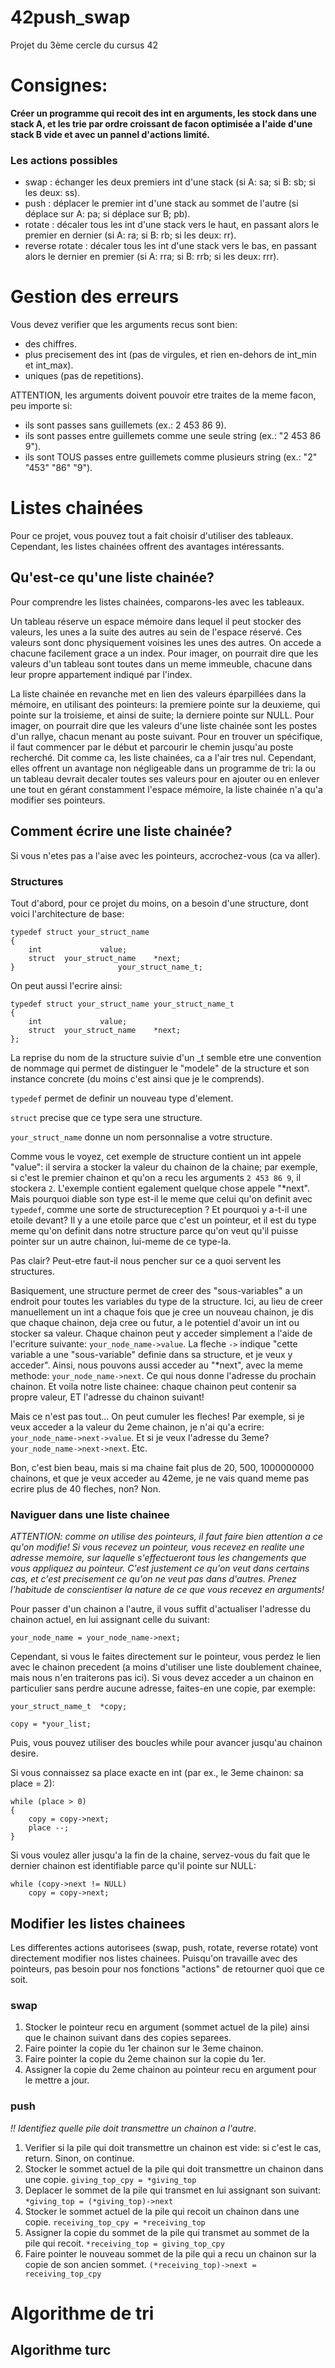 # 42push_swap
Projet du 3ème cercle du cursus 42

# Consignes:
**Créer un programme qui recoit des int en arguments, les stock dans une stack A, et les trie par ordre croissant de facon optimisée a l'aide d'une stack B vide et avec un pannel d'actions limité.**
### Les actions possibles
- swap : échanger les deux premiers int d'une stack (si A: sa; si B: sb; si les deux: ss).
- push : déplacer le premier int d'une stack au sommet de l'autre (si déplace sur A: pa; si déplace sur B; pb).
- rotate : décaler tous les int d'une stack vers le haut, en passant alors le premier en dernier (si A: ra; si B: rb; si les deux: rr).
- reverse rotate : décaler tous les int d'une stack vers le bas, en passant alors le dernier en premier (si A: rra; si B: rrb; si les deux: rrr).

# Gestion des erreurs
Vous devez verifier que les arguments recus sont bien:
- des chiffres.
- plus precisement des int (pas de virgules, et rien en-dehors de int_min et int_max).
- uniques (pas de repetitions).

ATTENTION, les arguments doivent pouvoir etre traites de la meme facon, peu importe si:
- ils sont passes sans guillemets (ex.: 2 453 86 9).
- ils sont passes entre guillemets comme une seule string (ex.: "2 453 86 9").
- ils sont TOUS passes entre guillemets comme plusieurs string (ex.: "2" "453" "86" "9").

# Listes chainées
Pour ce projet, vous pouvez tout a fait choisir d'utiliser des tableaux. Cependant, les listes chainées offrent des avantages intéressants. 

## Qu'est-ce qu'une liste chainée?
Pour comprendre les listes chainées, comparons-les avec les tableaux.

Un tableau réserve un espace mémoire dans lequel il peut stocker des valeurs, les unes a la suite des autres au sein de l'espace réservé. Ces valeurs sont donc physiquement voisines les unes des autres. On accede a chacune facilement grace a un index. Pour imager, on pourrait dire que les valeurs d'un tableau sont toutes dans un meme immeuble, chacune dans leur propre appartement indiqué par l'index.

La liste chainée en revanche met en lien des valeurs éparpillées dans la mémoire, en utilisant des pointeurs: la premiere pointe sur la deuxieme, qui pointe sur la troisieme, et ainsi de suite; la derniere pointe sur NULL. Pour imager, on pourrait dire que les valeurs d'une liste chainée sont les postes d'un rallye, chacun menant au poste suivant. Pour en trouver un spécifique, il faut commencer par le début et parcourir le chemin jusqu'au poste recherché. Dit comme ca, les liste chainées, ca a l'air tres nul. Cependant, elles offrent un avantage non négligeable dans un programme de tri: la ou un tableau devrait decaler toutes ses valeurs pour en ajouter ou en enlever une tout en gérant constamment l'espace mémoire, la liste chainée n'a qu'a modifier ses pointeurs.

## Comment écrire une liste chainée?
Si vous n'etes pas a l'aise avec les pointeurs, accrochez-vous (ca va aller).

### Structures
Tout d'abord, pour ce projet du moins, on a besoin d'une structure, dont voici l'architecture de base:
```
typedef struct your_struct_name
{
	int		  		value;
	struct	your_struct_name 	*next;
}			    		your_struct_name_t;
```
On peut aussi l'ecrire ainsi:
```
typedef struct your_struct_name your_struct_name_t
{
	int		  		value;
	struct	your_struct_name	*next;
};
```
La reprise du nom de la structure suivie d'un _t semble etre une convention de nommage qui permet de distinguer le "modele" de la structure et son instance concrete (du moins c'est ainsi que je le comprends).

``typedef`` permet de definir un nouveau type d'element.

``struct`` precise que ce type sera une structure.

``your_struct_name`` donne un nom personnalise a votre structure.

Comme vous le voyez, cet exemple de structure contient un int appele "value": il servira a stocker la valeur du chainon de la chaine; par exemple, si c'est le premier chainon et qu'on a recu les arguments ``2 453 86 9``, il stockera ``2``. 
L'exemple contient egalement quelque chose appele "*next". Mais pourquoi diable son type est-il le meme que celui qu'on definit avec ``typedef``, comme une sorte de structureception ? Et pourquoi y a-t-il une etoile devant? Il y a une etoile parce que c'est un pointeur, et il est du type meme qu'on definit dans notre structure parce qu'on veut qu'il puisse pointer sur un autre chainon, lui-meme de ce type-la.

Pas clair? Peut-etre faut-il nous pencher sur ce a quoi servent les structures.

Basiquement, une structure permet de creer des "sous-variables" a un endroit pour toutes les variables du type de la structure. Ici, au lieu de creer manuellement un int a chaque fois que je cree un nouveau chainon, je dis que chaque chainon, deja cree ou futur, a le potentiel d'avoir un int ou stocker sa valeur. Chaque chainon peut y acceder simplement a l'aide de l'ecriture suivante: ``your_node_name->value``. La fleche ``->`` indique "cette variable a une "sous-variable" definie dans sa structure, et je veux y acceder". Ainsi, nous pouvons aussi acceder au "*next", avec la meme methode: ``your_node_name->next``. Ce qui nous donne l'adresse du prochain chainon. Et voila notre liste chainee: chaque chainon peut contenir sa propre valeur, ET l'adresse du chainon suivant! 

Mais ce n'est pas tout... On peut cumuler les fleches! Par exemple, si je veux acceder a la valeur du 2eme chainon, je n'ai qu'a ecrire: ``your_node_name->next->value``. Et si je veux l'adresse du 3eme? ``your_node_name->next->next``. Etc. 

Bon, c'est bien beau, mais si ma chaine fait plus de 20, 500, 1000000000 chainons, et que je veux acceder au 42eme, je ne vais quand meme pas ecrire plus de 40 fleches, non? Non.

### Naviguer dans une liste chainee
*ATTENTION: comme on utilise des pointeurs, il faut faire bien attention a ce qu'on modifie! Si vous recevez un pointeur, vous recevez en realite une adresse memoire, sur laquelle s'effectueront tous les changements que vous appliquez au pointeur. C'est justement ce qu'on veut dans certains cas, et c'est precisement ce qu'on ne veut pas dans d'autres. Prenez l'habitude de conscientiser la nature de ce que vous recevez en arguments!*

Pour passer d'un chainon a l'autre, il vous suffit d'actualiser l'adresse du chainon actuel, en lui assignant celle du suivant:
```
your_node_name = your_node_name->next;
```
Cependant, si vous le faites directement sur le pointeur, vous perdez le lien avec le chainon precedent (a moins d'utiliser une liste doublement chainee, mais nous n'en traiterons pas ici). Si vous devez acceder a un chainon en particulier sans perdre aucune adresse, faites-en une copie, par exemple:
```
your_struct_name_t	*copy;

copy = *your_list;
```
Puis, vous pouvez utiliser des boucles while pour avancer jusqu'au chainon desire. 

Si vous connaissez sa place exacte en int (par ex., le 3eme chainon: sa place = 2):
```
while (place > 0)
{
	copy = copy->next;
	place --;
}
```
Si vous voulez aller jusqu'a la fin de la chaine, servez-vous du fait que le dernier chainon est identifiable parce qu'il pointe sur NULL:
```
while (copy->next != NULL)
	copy = copy->next;
```
## Modifier les listes chainees
Les differentes actions autorisees (swap, push, rotate, reverse rotate) vont directement modifier nos listes chainees. Puisqu'on travaille avec des pointeurs, pas besoin pour nos fonctions "actions" de retourner quoi que ce soit.

### swap
1. Stocker le pointeur recu en argument (sommet actuel de la pile) ainsi que le chainon suivant dans des copies separees.
2. Faire pointer la copie du 1er chainon sur le 3eme chainon.
3. Faire pointer la copie du 2eme chainon sur la copie du 1er.
4. Assigner la copie du 2eme chainon au pointeur recu en argument pour le mettre a jour.

### push
*!! Identifiez quelle pile doit transmettre un chainon a l'autre.*
1. Verifier si la pile qui doit transmettre un chainon est vide: si c'est le cas, return. Sinon, on continue.
2. Stocker le sommet actuel de la pile qui doit transmettre un chainon dans une copie. ``giving_top_cpy = *giving_top``
3. Deplacer le sommet de la pile qui transmet en lui assignant son suivant: ``*giving_top = (*giving_top)->next``
4. Stocker le sommet actuel de la pile qui recoit un chainon dans une copie. ``receiving_top_cpy = *receiving_top``
5. Assigner la copie du sommet de la pile qui transmet au sommet de la pile qui recoit. ``*receiving_top = giving_top_cpy``
6. Faire pointer le nouveau sommet de la pile qui a recu un chainon sur la copie de son ancien sommet. ``(*receiving_top)->next = receiving_top_cpy``

# Algorithme de tri
## Algorithme turc
